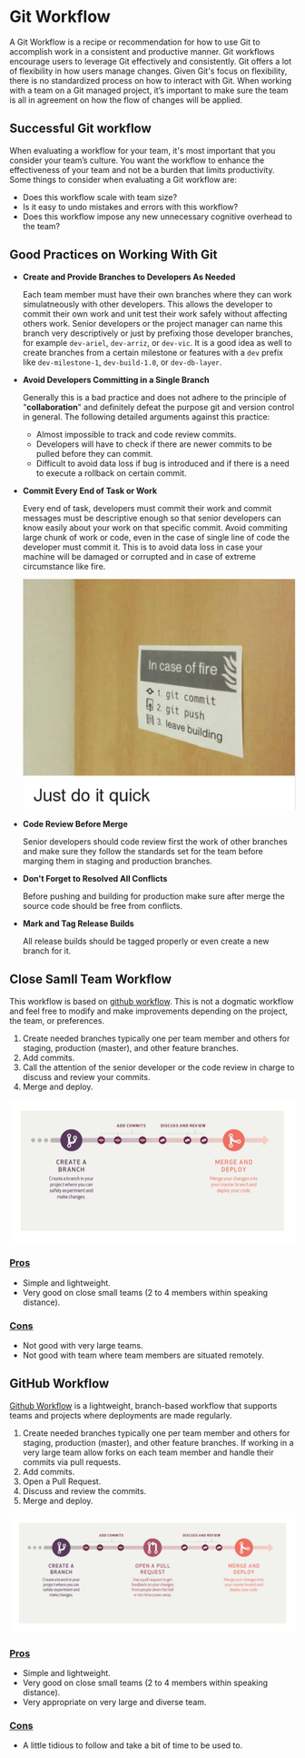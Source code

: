# Git Workflow

 A Git Workflow is a recipe or recommendation for how to use Git to accomplish work in a consistent and productive manner. Git workflows encourage users to leverage Git effectively and consistently. Git offers a lot of flexibility in how users manage changes. Given Git's focus on flexibility, there is no standardized process on how to interact with Git. When working with a team on a Git managed project, it’s important to make sure the team is all in agreement on how the flow of changes will be applied.

## Successful Git workflow  

When evaluating a workflow for your team, it's most important that you consider your team’s culture. You want the workflow to enhance the effectiveness of your team and not be a burden that limits productivity. Some things to consider when evaluating a Git workflow are:

* Does this workflow scale with team size?
* Is it easy to undo mistakes and errors with this workflow?
* Does this workflow impose any new unnecessary cognitive overhead to the team?

## Good Practices on Working With Git  

* __Create and Provide Branches to Developers As Needed__  

    Each team member must have their own branches where they can work simulatneously with other developers. This allows the developer to commit their own work and unit test their work safely  without affecting others work. Senior developers or the project manager can name this branch very descriptively or just by prefixing those developer branches, for example ``dev-ariel``, ``dev-arriz``, or ``dev-vic``. It is a good idea as well to create branches from a certain milestone or features with a ``dev`` prefix like ``dev-milestone-1``, ``dev-build-1.0``, or ``dev-db-layer``.

* __Avoid Developers Committing in a Single Branch__  

    Generally this is a bad practice and does not adhere to the principle of "__collaboration__" and definitely defeat the purpose git and version control in general. The following detailed arguments against this practice:  
    * Almost impossible to track and code review commits.
    * Developers will have to check if there are newer commits to be pulled before they can commit.
    * Difficult to avoid data loss if bug is introduced and if there is a need to execute a rollback on certain commit.

* __Commit Every End of Task or Work__  

    Every end of task, developers must commit their work and commit messages must be descriptive enough so that senior developers can know easily about your work on that specific commit. Avoid commiting large chunk of work or code, even in the case of single line of code the developer must commit it. This is to avoid data loss in case your machine will be damaged or corrupted and in case of extreme circumstance like fire.  

    ![Commit](../images/justdoit.png "Just do it!")  

* __Code Review Before Merge__  

    Senior developers should code review first the work of other branches and make sure they follow the standards set for the team before marging them in staging and production branches.

* __Don't Forget to Resolved All Conflicts__  

    Before pushing and building for production make sure after merge the source code should be free from conflicts.

* __Mark and Tag Release Builds__  

    All release builds should be tagged properly or even create a new branch for it.

## Close Samll Team Workflow  

This workflow is based on [github workflow](https://guides.github.com/introduction/flow/ "Github Workflow"). This is not a dogmatic workflow and feel free to modify and make improvements depending on the project, the team, or preferences.

1. Create needed branches typically one per team member and others for staging, production (master), and other feature branches.
2. Add commits.
3. Call the attention of the senior developer or the code review in charge to discuss and review your commits.
4. Merge and deploy.

![Close Small Team Git Workflow](../images/ClosedSmallTeamGitWorkflow.png "Close Small Team Git Workflow")  

### [Pros](#close-small-team-workflow-pros)

* Simple and lightweight.
* Very good on close small teams (2 to 4 members within speaking distance).

### [Cons](#close-small-team-workflow-cons)

* Not good with very large teams.  
* Not good with team where team members are situated remotely.

## GitHub Workflow  

[Github Workflow](https://guides.github.com/introduction/flow/ "Github Workflow") is a lightweight, branch-based workflow that supports teams and projects where deployments are made regularly.

1. Create needed branches typically one per team member and others for staging, production (master), and other feature branches. If working in a very large team allow forks on each team member and handle their commits via pull requests.
2. Add commits.
3. Open a Pull Request.
4. Discuss and review the commits.
5. Merge and deploy.

![GitHub Workflow](../images/GitHubWorkflow.png "GitHub Workflow")  

### [Pros](#github-workflow-pros)  

* Simple and lightweight.
* Very good on close small teams (2 to 4 members within speaking distance).
* Very appropriate on very large and diverse team.

### [Cons](#github-workflow-cons)  

* A little tidious to follow and take a bit of time to be used to.